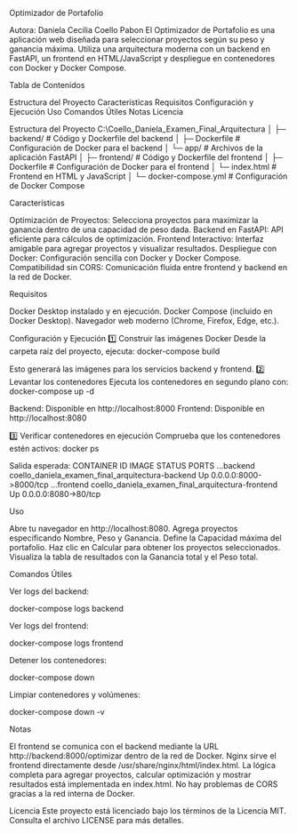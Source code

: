 Optimizador de Portafolio

Autora: Daniela Cecilia Coello Pabon
El Optimizador de Portafolio es una aplicación web diseñada para seleccionar proyectos según su peso y ganancia máxima. Utiliza una arquitectura moderna con un backend en FastAPI, un frontend en HTML/JavaScript y despliegue en contenedores con Docker y Docker Compose.

Tabla de Contenidos

Estructura del Proyecto
Características
Requisitos
Configuración y Ejecución
Uso
Comandos Útiles
Notas
Licencia


Estructura del Proyecto
C:\Coello_Daniela_Examen_Final_Arquitectura
│
├─ backend/                  # Código y Dockerfile del backend
│  ├─ Dockerfile            # Configuración de Docker para el backend
│  └─ app/                 # Archivos de la aplicación FastAPI
│
├─ frontend/                 # Código y Dockerfile del frontend
│  ├─ Dockerfile            # Configuración de Docker para el frontend
│  └─ index.html           # Frontend en HTML y JavaScript
│
└─ docker-compose.yml       # Configuración de Docker Compose


Características

Optimización de Proyectos: Selecciona proyectos para maximizar la ganancia dentro de una capacidad de peso dada.
Backend en FastAPI: API eficiente para cálculos de optimización.
Frontend Interactivo: Interfaz amigable para agregar proyectos y visualizar resultados.
Despliegue con Docker: Configuración sencilla con Docker y Docker Compose.
Compatibilidad sin CORS: Comunicación fluida entre frontend y backend en la red de Docker.


Requisitos

Docker Desktop instalado y en ejecución.
Docker Compose (incluido en Docker Desktop).
Navegador web moderno (Chrome, Firefox, Edge, etc.).


Configuración y Ejecución
1️⃣ Construir las imágenes Docker
Desde la carpeta raíz del proyecto, ejecuta:
docker-compose build

Esto generará las imágenes para los servicios backend y frontend.
2️⃣ Levantar los contenedores
Ejecuta los contenedores en segundo plano con:
docker-compose up -d


Backend: Disponible en http://localhost:8000
Frontend: Disponible en http://localhost:8080

3️⃣ Verificar contenedores en ejecución
Comprueba que los contenedores estén activos:
docker ps

Salida esperada:
CONTAINER ID   IMAGE                                     STATUS         PORTS
...backend     coello_daniela_examen_final_arquitectura-backend   Up      0.0.0.0:8000->8000/tcp
...frontend    coello_daniela_examen_final_arquitectura-frontend  Up      0.0.0.0:8080->80/tcp


Uso

Abre tu navegador en http://localhost:8080.
Agrega proyectos especificando Nombre, Peso y Ganancia.
Define la Capacidad máxima del portafolio.
Haz clic en Calcular para obtener los proyectos seleccionados.
Visualiza la tabla de resultados con la Ganancia total y el Peso total.


Comandos Útiles

Ver logs del backend:

docker-compose logs backend


Ver logs del frontend:

docker-compose logs frontend


Detener los contenedores:

docker-compose down


Limpiar contenedores y volúmenes:

docker-compose down -v


Notas

El frontend se comunica con el backend mediante la URL http://backend:8000/optimizar dentro de la red de Docker.
Nginx sirve el frontend directamente desde /usr/share/nginx/html/index.html.
La lógica completa para agregar proyectos, calcular optimización y mostrar resultados está implementada en index.html.
No hay problemas de CORS gracias a la red interna de Docker.


Licencia
Este proyecto está licenciado bajo los términos de la Licencia MIT. Consulta el archivo LICENSE para más detalles.